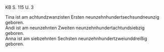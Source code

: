 KB S. 115 U. 3  

Tina ist am achtundzwanzisten Ersten neunzehnhundertsechsundneunzig geboren.  
Andi ist am neunzehnten Zweiten neunzehnhundertachtundsiebzig geboren.  
Anna ist am siebzehnten Sechsten neunzehnhundertzweiunddreißig geboren.

